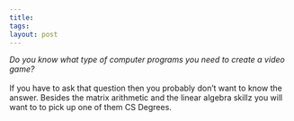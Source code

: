```yaml
---
title: 
tags: 
layout: post
---
```

<i>Do you know what type of computer programs you need to create a video game?</i><br /><br />If you have to ask that question then you probably don’t want to know the answer.  Besides the matrix arithmetic and the linear algebra skillz you will want to to pick up one of them CS Degrees.<br />
